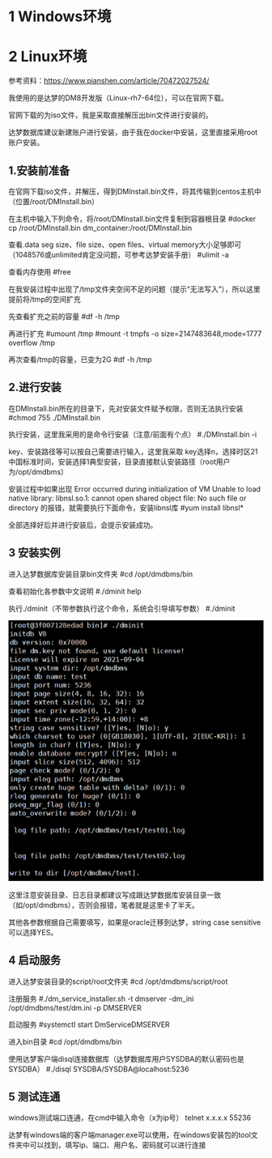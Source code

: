 # 1 Windows环境





# 2 Linux环境

参考资料：https://www.pianshen.com/article/70472027524/

我使用的是达梦的DM8开发版（Linux-rh7-64位），可以在官网下载。

官网下载的为iso文件，我是采取直接解压出bin文件进行安装的。

达梦数据库建议新建账户进行安装，由于我在docker中安装，这里直接采用root账户安装。

## 1.安装前准备

在官网下载iso文件，并解压，得到DMInstall.bin文件，将其传输到centos主机中（位置/root/DMInstall.bin）

在主机中输入下列命令，将/root/DMInstall.bin文件复制到容器根目录
\#docker cp /root/DMInstall.bin dm_container:/root/DMInstall.bin

查看.data seg size、file size、open files、virtual memory大小足够即可（1048576或unlimited肯定没问题，可参考达梦安装手册）
\#ulimit -a

查看内存使用
\#free

在我安装过程中出现了/tmp文件夹空间不足的问题（提示“无法写入”），所以这里提前将/tmp的空间扩充

先查看扩充之前的容量
\#df -h /tmp

再进行扩充
\#umount /tmp
\#mount -t tmpfs -o size=2147483648,mode=1777 overflow /tmp

再次查看/tmp的容量，已变为2G
\#df -h /tmp

## 2.进行安装

在DMInstall.bin所在的目录下，先对安装文件赋予权限，否则无法执行安装
\#chmod 755 ./DMInstall.bin

执行安装，这里我采用的是命令行安装（注意/前面有个点）
\#./DMInstall.bin -i

key、安装路径等可以按自己需要进行输入，这里我采取
key选择n，选择时区21中国标准时间，安装选择1典型安装，目录直接默认安装路径（root用户为/opt/dmdbms）

安装过程中如果出现
Error occurred during initialization of VM
Unable to load native library: libnsl.so.1: cannot open shared object file: No such file or directory
的报错，就需要执行下面命令，安装libnsl库
\#yum install libnsl*

全部选择好后并进行安装后，会提示安装成功。



## 3 安装实例

进入达梦数据库安装目录bin文件夹
\#cd /opt/dmdbms/bin

查看初始化各参数中文说明
\#./dminit help

执行./dminit（不带参数执行这个命令，系统会引导填写参数）
\#./dminit



![安装过程](../../插图/安装过程.png)

这里注意安装目录、日志目录都建议写成跟达梦数据库安装目录一致（如/opt/dmdbms），否则会报错，笔者就是这里卡了半天。

其他各参数根据自己需要填写，如果是oracle迁移到达梦，string case sensitive可以选择YES。

## 4 启动服务

进入达梦安装目录的script/root文件夹
\#cd /opt/dmdbms/script/root

注册服务
\#./dm_service_installer.sh -t dmserver -dm_ini /opt/dmdbms/test/dm.ini -p DMSERVER

启动服务
\#systemctl start DmServiceDMSERVER

进入bin目录
\#cd /opt/dmdbms/bin

使用达梦客户端disql连接数据库（达梦数据库用户SYSDBA的默认密码也是SYSDBA）
\#./disql SYSDBA/SYSDBA@localhost:5236



## 5 测试连通

windows测试端口连通，在cmd中输入命令（x为ip号）
telnet x.x.x.x 55236

达梦有windows端的客户端manager.exe可以使用，在windows安装包的tool文件夹中可以找到，填写ip、端口、用户名、密码就可以进行连接